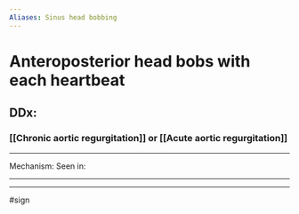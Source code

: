 ```yaml
---
Aliases: Sinus head bobbing
---
```

# Anteroposterior head bobs with each heartbeat
## DDx:
### [[Chronic aortic regurgitation]] or [[Acute aortic regurgitation]]

---
Mechanism:
Seen in: 

---


---
#sign 